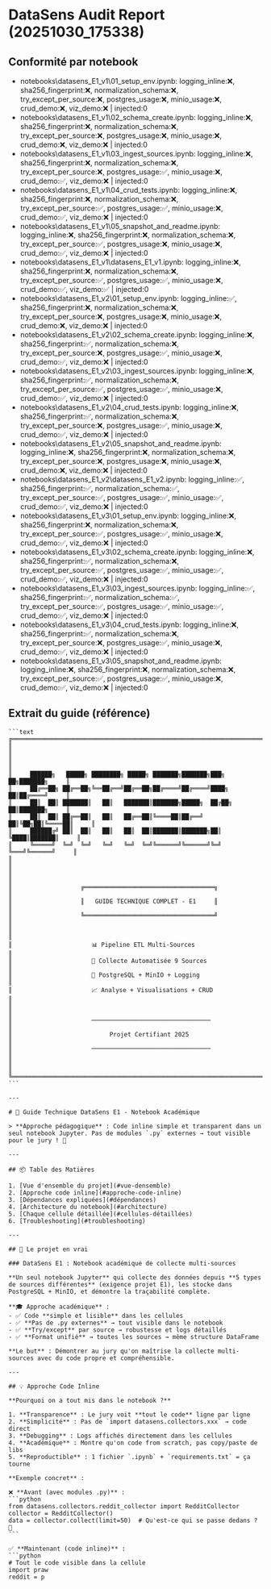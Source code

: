 # DataSens Audit Report (20251030_175338)


## Conformité par notebook

- notebooks\datasens_E1_v1\01_setup_env.ipynb: logging_inline:❌, sha256_fingerprint:❌, normalization_schema:❌, try_except_per_source:❌, postgres_usage:❌, minio_usage:❌, crud_demo:❌, viz_demo:❌ | injected:0
- notebooks\datasens_E1_v1\02_schema_create.ipynb: logging_inline:❌, sha256_fingerprint:❌, normalization_schema:❌, try_except_per_source:❌, postgres_usage:❌, minio_usage:❌, crud_demo:❌, viz_demo:❌ | injected:0
- notebooks\datasens_E1_v1\03_ingest_sources.ipynb: logging_inline:❌, sha256_fingerprint:❌, normalization_schema:❌, try_except_per_source:❌, postgres_usage:✅, minio_usage:❌, crud_demo:✅, viz_demo:❌ | injected:0
- notebooks\datasens_E1_v1\04_crud_tests.ipynb: logging_inline:❌, sha256_fingerprint:❌, normalization_schema:❌, try_except_per_source:✅, postgres_usage:✅, minio_usage:❌, crud_demo:✅, viz_demo:❌ | injected:0
- notebooks\datasens_E1_v1\05_snapshot_and_readme.ipynb: logging_inline:❌, sha256_fingerprint:❌, normalization_schema:❌, try_except_per_source:✅, postgres_usage:❌, minio_usage:❌, crud_demo:✅, viz_demo:❌ | injected:0
- notebooks\datasens_E1_v1\datasens_E1_v1.ipynb: logging_inline:❌, sha256_fingerprint:❌, normalization_schema:❌, try_except_per_source:✅, postgres_usage:✅, minio_usage:❌, crud_demo:✅, viz_demo:✅ | injected:0
- notebooks\datasens_E1_v2\01_setup_env.ipynb: logging_inline:✅, sha256_fingerprint:❌, normalization_schema:❌, try_except_per_source:❌, postgres_usage:❌, minio_usage:❌, crud_demo:❌, viz_demo:❌ | injected:0
- notebooks\datasens_E1_v2\02_schema_create.ipynb: logging_inline:❌, sha256_fingerprint:✅, normalization_schema:❌, try_except_per_source:❌, postgres_usage:✅, minio_usage:❌, crud_demo:✅, viz_demo:❌ | injected:0
- notebooks\datasens_E1_v2\03_ingest_sources.ipynb: logging_inline:❌, sha256_fingerprint:✅, normalization_schema:❌, try_except_per_source:✅, postgres_usage:✅, minio_usage:❌, crud_demo:✅, viz_demo:❌ | injected:0
- notebooks\datasens_E1_v2\04_crud_tests.ipynb: logging_inline:❌, sha256_fingerprint:✅, normalization_schema:❌, try_except_per_source:❌, postgres_usage:✅, minio_usage:❌, crud_demo:✅, viz_demo:❌ | injected:0
- notebooks\datasens_E1_v2\05_snapshot_and_readme.ipynb: logging_inline:❌, sha256_fingerprint:❌, normalization_schema:❌, try_except_per_source:❌, postgres_usage:❌, minio_usage:❌, crud_demo:❌, viz_demo:❌ | injected:0
- notebooks\datasens_E1_v2\datasens_E1_v2.ipynb: logging_inline:✅, sha256_fingerprint:✅, normalization_schema:✅, try_except_per_source:✅, postgres_usage:✅, minio_usage:✅, crud_demo:✅, viz_demo:❌ | injected:0
- notebooks\datasens_E1_v3\01_setup_env.ipynb: logging_inline:❌, sha256_fingerprint:❌, normalization_schema:❌, try_except_per_source:✅, postgres_usage:✅, minio_usage:❌, crud_demo:✅, viz_demo:❌ | injected:0
- notebooks\datasens_E1_v3\02_schema_create.ipynb: logging_inline:❌, sha256_fingerprint:✅, normalization_schema:❌, try_except_per_source:✅, postgres_usage:✅, minio_usage:✅, crud_demo:✅, viz_demo:❌ | injected:0
- notebooks\datasens_E1_v3\03_ingest_sources.ipynb: logging_inline:✅, sha256_fingerprint:✅, normalization_schema:✅, try_except_per_source:✅, postgres_usage:✅, minio_usage:✅, crud_demo:✅, viz_demo:❌ | injected:0
- notebooks\datasens_E1_v3\04_crud_tests.ipynb: logging_inline:❌, sha256_fingerprint:✅, normalization_schema:❌, try_except_per_source:❌, postgres_usage:✅, minio_usage:❌, crud_demo:✅, viz_demo:❌ | injected:0
- notebooks\datasens_E1_v3\05_snapshot_and_readme.ipynb: logging_inline:❌, sha256_fingerprint:❌, normalization_schema:❌, try_except_per_source:✅, postgres_usage:✅, minio_usage:❌, crud_demo:✅, viz_demo:❌ | injected:0

## Extrait du guide (référence)


````
﻿```text
╔══════════════════════════════════════════════════════════════════════════════╗
║                                                                              ║
║                                                                              ║
║     ██████╗   █████╗ ████████╗ █████╗ ███████╗███████╗███╗   ██╗███████╗     ║
║     ██╔══██╗ ██╔══██╗╚══██╔══╝██╔══██╗██╔════╝██╔════╝████╗  ██║██╔════╝     ║
║     ██║  ██║ ███████║   ██║   ███████║███████╗█████╗  ██╔██╗ ██║███████╗     ║
║     ██║  ██║ ██╔══██║   ██║   ██╔══██║╚════██║██╔══╝  ██║╚██╗██║╚════██║     ║
║     ██████╔╝ ██║  ██║   ██║   ██║  ██║███████║███████╗██║ ╚████║███████║     ║
║     ╚═════╝  ╚═╝  ╚═╝   ╚═╝   ╚═╝  ╚═╝╚══════╝╚══════╝╚═╝  ╚═══╝╚══════╝     ║
║                                                                              ║
║                                                                              ║
║                   ╔════════════════════════════════════╗                     ║
║                   ║   GUIDE TECHNIQUE COMPLET - E1     ║                     ║
║                   ╚════════════════════════════════════╝                     ║
║                                                                              ║
║                      📊 Pipeline ETL Multi-Sources                           ║
║                      🤖 Collecte Automatisée 9 Sources                       ║
║                      💾 PostgreSQL + MinIO + Logging                         ║
║                      📈 Analyse + Visualisations + CRUD                      ║
║                                                                              ║
║                      ─────────────────────────────────                       ║
║                           Projet Certifiant 2025                             ║
║                      ─────────────────────────────────                       ║
║                                                                              ║
╚══════════════════════════════════════════════════════════════════════════════╝
```

---

# 🚀 Guide Technique DataSens E1 - Notebook Académique

> **Approche pédagogique** : Code inline simple et transparent dans un seul notebook Jupyter. Pas de modules `.py` externes → tout visible pour le jury ! 💪

---

## 📦 Table des Matières

1. [Vue d'ensemble du projet](#vue-densemble)
2. [Approche code inline](#approche-code-inline)
3. [Dépendances expliquées](#dépendances)
4. [Architecture du notebook](#architecture)
5. [Chaque cellule détaillée](#cellules-détaillées)
6. [Troubleshooting](#troubleshooting)

---

## 🎯 Le projet en vrai

### DataSens E1 : Notebook académique de collecte multi-sources

**Un seul notebook Jupyter** qui collecte des données depuis **5 types de sources différentes** (exigence projet E1), les stocke dans PostgreSQL + MinIO, et démontre la traçabilité complète.

**🎓 Approche académique** :
- ✅ Code **simple et lisible** dans les cellules
- ✅ **Pas de .py externes** → tout visible dans le notebook
- ✅ **Try/except** par source → robustesse et logs détaillés
- ✅ **Format unifié** → toutes les sources → même structure DataFrame

**Le but** : Démontrer au jury qu'on maîtrise la collecte multi-sources avec du code propre et compréhensible.

---

## 💡 Approche Code Inline

**Pourquoi on a tout mis dans le notebook ?**

1. **Transparence** : Le jury voit **tout le code** ligne par ligne
2. **Simplicité** : Pas de `import datasens.collectors.xxx` → code direct
3. **Debugging** : Logs affichés directement dans les cellules
4. **Académique** : Montre qu'on code from scratch, pas copy/paste de libs
5. **Reproductible** : 1 fichier `.ipynb` + `requirements.txt` = ça tourne

**Exemple concret** :

❌ **Avant (avec modules .py)** :
```python
from datasens.collectors.reddit_collector import RedditCollector
collector = RedditCollector()
data = collector.collect(limit=50)  # Qu'est-ce qui se passe dedans ? 🤔
```

✅ **Maintenant (code inline)** :
```python
# Tout le code visible dans la cellule
import praw
reddit = p
````
